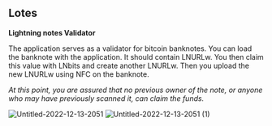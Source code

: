 ## Lotes

**Lightning notes Validator**

The application serves as a validator for bitcoin banknotes.
You can load the banknote with the application. It should contain LNURLw. You then claim this value with LNbits and create another LNURLw. Then you upload the new LNURLw using NFC on the banknote. 

_At this point, you are assured that no previous owner of the note, or anyone who may have previously scanned it, can claim the funds._

![Untitled-2022-12-13-2051](https://user-images.githubusercontent.com/26002916/209556239-a91ff526-a48a-411c-a7e7-70248e4c7ded.png#gh-light-mode-only)
![Untitled-2022-12-13-2051 (1)](https://user-images.githubusercontent.com/26002916/209576535-8be5a6d8-ae5e-4a20-93bb-6ad5e8f4dd35.png#gh-dark-mode-only)
